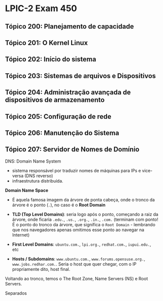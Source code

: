 # LPIC-2 Exam 450

## Tópico 200: Planejamento de capacidade
## Tópico 201: O Kernel Linux
## Tópico 202: Início do sistema
## Tópico 203: Sistemas de arquivos e Dispositivos
## Tópico 204: Administração avançada de dispositivos de armazenamento
## Tópico 205: Configuração de rede
## Tópico 206: Manutenção do Sistema
## Tópico 207: Servidor de Nomes de Domínio

DNS: Domain Name System
- sistema responsável por traduzir nomes de máquinas para IPs e vice-versa (DNS reverso)
- infraestrutura distribuída.

**Domain Name Space**

- É aquela famosa imagem da árvore de ponta cabeça, onde o tronco da árvore é o ponto (`.`), no caso é o **Root Domain**

- **TLD (Top Level Domains)**: seria logo após o ponto, começando a raiz da árvore, onde ficaria `.edu.`, `.us.`, `.org.`, `.in.`, `.com.` (terminam com ponto! É o ponto do tronco da árvore, que significa o `Root Domain` - lembrando que nos navegadores apenas omitimos esse ponto ao navegar na Internet)

- **First Level Domains**: `ubuntu.com.`, `lpi.org.`, `redhat.com.`, `iupui.edu.`, etc

- **Hosts / Subdomains**: `www.ubuntu.com.`, `www.forums.opensuse.org.`, `www.jobs.redhar.com.`. Seria o host que quer chegar, com o IP propriamente dito, host final.

Voltando ao tronco, temos o The Root Zone, Name Servers (NS) e Root Servers.

Separados
<!--stackedit_data:
eyJoaXN0b3J5IjpbLTIxMzM1NzExMTgsLTE2Njc3MjExODgsLT
k2Mzg3MDQ1MCwtODIxODI0NjIyLDY0NTU4NTU1OCwxNTYxMDMy
NDAyXX0=
-->